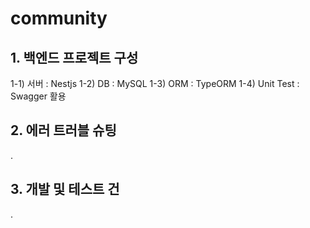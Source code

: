 # community

## 1. 백엔드 프로젝트 구성
1-1) 서버 : Nestjs
1-2) DB : MySQL
1-3) ORM : TypeORM
1-4) Unit Test : Swagger 활용


## 2. 에러 트러블 슈팅
.

## 3. 개발 및 테스트 건
.
